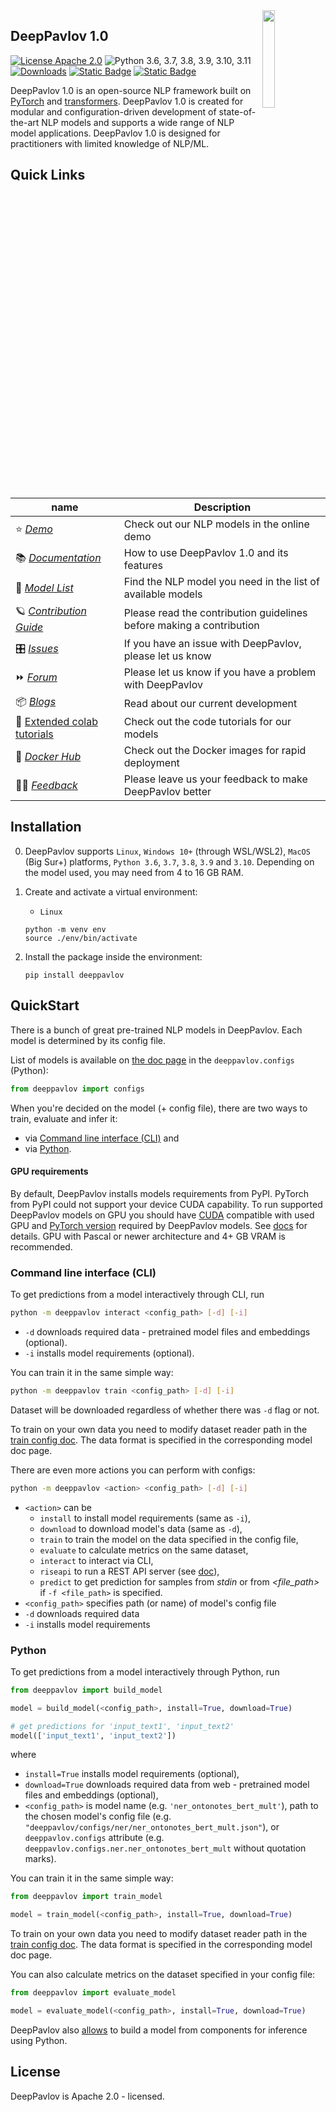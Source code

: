 <img align="right" height="20%" width="20%" src="https://demo.deeppavlov.ai/static/media/pavlov.26a8077f.svg"/>

## DeepPavlov 1.0

[![License Apache 2.0](https://img.shields.io/badge/license-Apache%202.0-blue.svg)](LICENSE)
![Python 3.6, 3.7, 3.8, 3.9, 3.10, 3.11](https://img.shields.io/badge/python-3.6%20%7C%203.7%20%7C%203.8%20%7C%203.9%20%7C%203.10%20%7C%203.11-green.svg)
[![Downloads](https://pepy.tech/badge/deeppavlov)](https://pepy.tech/project/deeppavlov)
[![Static Badge](https://img.shields.io/badge/DeepPavlov%20Community-blue)](https://forum.deeppavlov.ai/)
[![Static Badge](https://img.shields.io/badge/DeepPavlov%20Demo-blue)](https://demo.deeppavlov.ai/)


DeepPavlov 1.0 is an open-source NLP framework built on [PyTorch](https://pytorch.org/) and [transformers](https://github.com/huggingface/transformers). DeepPavlov 1.0 is created for modular and configuration-driven development of state-of-the-art NLP models and supports a wide range of NLP model applications. DeepPavlov 1.0 is designed for practitioners with limited knowledge of NLP/ML.

## Quick Links

|name|Description|
|--|--|
| ⭐️ [*Demo*](https://demo.deeppavlov.ai/)|Check out our NLP models in the online demo|
| 📚 [*Documentation*](http://docs.deeppavlov.ai/)|How to use DeepPavlov 1.0 and its features|
| 🚀 [*Model List*](http://docs.deeppavlov.ai/en/master/features/overview.html)|Find the NLP model you need in the list of available models|
| 🪐 [*Contribution Guide*](http://docs.deeppavlov.ai/en/master/devguides/contribution_guide.html)|Please read the contribution guidelines before making a contribution|
| 🎛 [*Issues*](https://github.com/deeppavlov/DeepPavlov/issues)|If you have an issue with DeepPavlov, please let us know|
| ⏩ [*Forum*](https://forum.deeppavlov.ai/)|Please let us know if you have a problem with DeepPavlov|
| 📦 [*Blogs*](https://medium.com/deeppavlov)|Read about our current development|
| 🦙 [Extended colab tutorials](https://github.com/deeppavlov/dp_tutorials)|Check out the code tutorials for our models|
| 🌌 [*Docker Hub*](https://hub.docker.com/u/deeppavlov/)|Check out the Docker images for rapid deployment|
| 👩‍🏫 [*Feedback*](https://forms.gle/i64fowQmiVhMMC7f9)|Please leave us your feedback to make DeepPavlov better|


## Installation

0. DeepPavlov supports `Linux`, `Windows 10+` (through WSL/WSL2), `MacOS` (Big Sur+) platforms, `Python 3.6`, `3.7`, `3.8`, `3.9` and `3.10`.
    Depending on the model used, you may need from 4 to 16 GB RAM.

1. Create and activate a virtual environment:
    * `Linux`

    ```
    python -m venv env
    source ./env/bin/activate
    ```

2. Install the package inside the environment:

    ```
    pip install deeppavlov
    ```

## QuickStart

There is a bunch of great pre-trained NLP models in DeepPavlov. Each model is
determined by its config file.

List of models is available on
[the doc page](http://docs.deeppavlov.ai/en/master/features/overview.html) in
the `deeppavlov.configs` (Python):

```python
from deeppavlov import configs
```

When you're decided on the model (+ config file), there are two ways to train,
evaluate and infer it:

* via [Command line interface (CLI)](#command-line-interface-cli) and
* via [Python](#python).

#### GPU requirements

By default, DeepPavlov installs models requirements from PyPI. PyTorch from PyPI could not support your device CUDA
capability. To run supported DeepPavlov models on GPU you should have [CUDA](https://developer.nvidia.com/cuda-toolkit)
compatible with used GPU and [PyTorch version](deeppavlov/requirements/pytorch.txt) required by DeepPavlov models.
See [docs](https://docs.deeppavlov.ai/en/master/intro/quick_start.html#using-gpu) for details.
GPU with Pascal or newer architecture and 4+ GB VRAM is recommended.

### Command line interface (CLI)

To get predictions from a model interactively through CLI, run

```bash
python -m deeppavlov interact <config_path> [-d] [-i]
```

* `-d` downloads required data - pretrained model files and embeddings (optional).
* `-i` installs model requirements (optional).

You can train it in the same simple way:

```bash
python -m deeppavlov train <config_path> [-d] [-i]
```

Dataset will be downloaded regardless of whether there was `-d` flag or not.

To train on your own data you need to modify dataset reader path in the
[train config doc](http://docs.deeppavlov.ai/en/master/intro/config_description.html#train-config).
The data format is specified in the corresponding model doc page.

There are even more actions you can perform with configs:

```bash
python -m deeppavlov <action> <config_path> [-d] [-i]
```

* `<action>` can be
  * `install` to install model requirements (same as `-i`),
  * `download` to download model's data (same as `-d`),
  * `train` to train the model on the data specified in the config file,
  * `evaluate` to calculate metrics on the same dataset,
  * `interact` to interact via CLI,
  * `riseapi` to run a REST API server (see
    [doc](http://docs.deeppavlov.ai/en/master/integrations/rest_api.html)),
  * `predict` to get prediction for samples from *stdin* or from
      *<file_path>* if `-f <file_path>` is specified.
* `<config_path>` specifies path (or name) of model's config file
* `-d` downloads required data
* `-i` installs model requirements

### Python

To get predictions from a model interactively through Python, run

```python
from deeppavlov import build_model

model = build_model(<config_path>, install=True, download=True)

# get predictions for 'input_text1', 'input_text2'
model(['input_text1', 'input_text2'])
```

where

* `install=True` installs model requirements (optional),
* `download=True` downloads required data from web - pretrained model files and embeddings (optional),
* `<config_path>` is model name (e.g. `'ner_ontonotes_bert_mult'`), path to the chosen model's config file (e.g.
  `"deeppavlov/configs/ner/ner_ontonotes_bert_mult.json"`),  or `deeppavlov.configs` attribute (e.g.
  `deeppavlov.configs.ner.ner_ontonotes_bert_mult` without quotation marks).

You can train it in the same simple way:

```python
from deeppavlov import train_model 

model = train_model(<config_path>, install=True, download=True)
```

To train on your own data you need to modify dataset reader path in the
[train config doc](http://docs.deeppavlov.ai/en/master/intro/config_description.html#train-config).
The data format is specified in the corresponding model doc page.

You can also calculate metrics on the dataset specified in your config file:

```python
from deeppavlov import evaluate_model 

model = evaluate_model(<config_path>, install=True, download=True)
```

DeepPavlov also [allows](https://docs.deeppavlov.ai/en/master/intro/python.html) to build a model from components for
inference using Python.

## License

DeepPavlov is Apache 2.0 - licensed.
